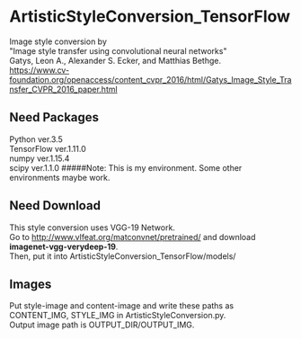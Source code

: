 # ArtisticStyleConversion_TensorFlow

Image style conversion by\
"Image style transfer using convolutional neural networks"\
Gatys, Leon A., Alexander S. Ecker, and Matthias Bethge.\
https://www.cv-foundation.org/openaccess/content_cvpr_2016/html/Gatys_Image_Style_Transfer_CVPR_2016_paper.html

## Need Packages
Python ver.3.5\
TensorFlow ver.1.11.0\
numpy ver.1.15.4\
scipy ver.1.1.0
#####Note: This is my environment. Some other environments maybe work.

## Need Download
This style conversion uses VGG-19 Network.\
Go to http://www.vlfeat.org/matconvnet/pretrained/ and download __imagenet-vgg-verydeep-19__.\
Then, put it into ArtisticStyleConversion_TensorFlow/models/

## Images
Put style-image and content-image and write these paths as CONTENT_IMG, STYLE_IMG in ArtisticStyleConversion.py.\
Output image path is OUTPUT_DIR/OUTPUT_IMG.
